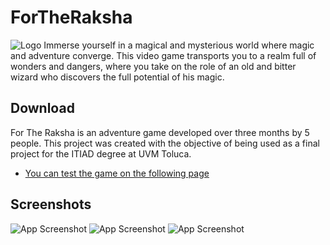 # ForTheRaksha
![Logo](https://img.itch.zone/aW1nLzE0MTc4Mjk5LmpwZw==/original/SPX%2Bqr.jpg)
Immerse yourself in a magical and mysterious world where magic and adventure converge. This video game transports you to a realm full of wonders and dangers, where you take on the role of an old and bitter wizard who discovers the full potential of his magic.

## Download
For The Raksha is an adventure game developed over three months by 5 people. This project was created with the objective of being used as a final project for the ITIAD degree at UVM Toluca.
- [You can test the game on the following page ](https://poncius35.itch.io/fortheraksha)
## Screenshots
![App Screenshot](https://img.itch.zone/aW1hZ2UvMjM5Mzk5Mi8xNDE3NzExOC5wbmc=/original/fjwdw%2B.png)
![App Screenshot](https://img.itch.zone/aW1hZ2UvMjM5Mzk5Mi8xNDE3NzExNy5wbmc=/original/SSYK5L.png)
![App Screenshot](https://img.itch.zone/aW1hZ2UvMjM5Mzk5Mi8xNDE3NzUxOS5qcGc=/original/OljpoD.jpg)
